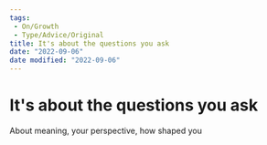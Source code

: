 ```yaml
---
tags:
 - On/Growth 
 - Type/Advice/Original
title: It's about the questions you ask
date: "2022-09-06"
date modified: "2022-09-06"
---
```


# It's about the questions you ask
About meaning, your perspective, how shaped you
